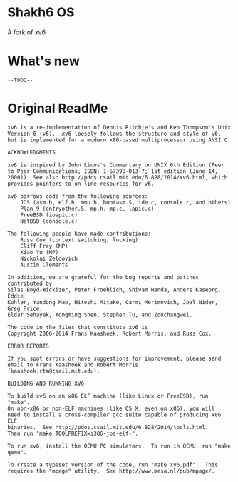 # Shakh6 OS
A fork of xv6

# What's new
    --TODO--

# Original ReadMe
    xv6 is a re-implementation of Dennis Ritchie's and Ken Thompson's Unix
    Version 6 (v6).  xv6 loosely follows the structure and style of v6,
    but is implemented for a modern x86-based multiprocessor using ANSI C.
    
    ACKNOWLEDGMENTS
    
    xv6 is inspired by John Lions's Commentary on UNIX 6th Edition (Peer
    to Peer Communications; ISBN: 1-57398-013-7; 1st edition (June 14,
    2000)). See also http://pdos.csail.mit.edu/6.828/2014/xv6.html, which
    provides pointers to on-line resources for v6.
    
    xv6 borrows code from the following sources:
        JOS (asm.h, elf.h, mmu.h, bootasm.S, ide.c, console.c, and others)
        Plan 9 (entryother.S, mp.h, mp.c, lapic.c)
        FreeBSD (ioapic.c)
        NetBSD (console.c)
    
    The following people have made contributions:
        Russ Cox (context switching, locking)
        Cliff Frey (MP)
        Xiao Yu (MP)
        Nickolai Zeldovich
        Austin Clements
    
    In addition, we are grateful for the bug reports and patches contributed by
    Silas Boyd-Wickizer, Peter Froehlich, Shivam Handa, Anders Kaseorg, Eddie
    Kohler, Yandong Mao, Hitoshi Mitake, Carmi Merimovich, Joel Nider, Greg Price,
    Eldar Sehayek, Yongming Shen, Stephen Tu, and Zouchangwei.
    
    The code in the files that constitute xv6 is
    Copyright 2006-2014 Frans Kaashoek, Robert Morris, and Russ Cox.
    
    ERROR REPORTS
    
    If you spot errors or have suggestions for improvement, please send
    email to Frans Kaashoek and Robert Morris (kaashoek,rtm@csail.mit.edu). 
    
    BUILDING AND RUNNING XV6
    
    To build xv6 on an x86 ELF machine (like Linux or FreeBSD), run "make".
    On non-x86 or non-ELF machines (like OS X, even on x86), you will
    need to install a cross-compiler gcc suite capable of producing x86 ELF
    binaries.  See http://pdos.csail.mit.edu/6.828/2014/tools.html.
    Then run "make TOOLPREFIX=i386-jos-elf-".
    
    To run xv6, install the QEMU PC simulators.  To run in QEMU, run "make qemu".
    
    To create a typeset version of the code, run "make xv6.pdf".  This
    requires the "mpage" utility.  See http://www.mesa.nl/pub/mpage/.
